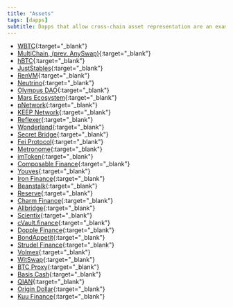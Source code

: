 ```yaml
---
title: "Assets"
tags: [dapps]
subtitle: Dapps that allow cross-chain asset representation are an example of this type of dapp.
---
```


- [WBTC](https://wbtc.network/){:target="_blank"}
- [MultiChain, (prev. AnySwap)](https://multichain.org/){:target="_blank"}
- [hBTC](https://www.hbtc.finance/){:target="_blank"}
- [JustStables](https://juststable.tronscan.org/#/login){:target="_blank"}
- [RenVM](https://renproject.io/){:target="_blank"}
- [Neutrino](https://neutrino.at){:target="_blank"}
- [Olympus DAO](https://olympusdao.finance/){:target="_blank"}
- [Mars Ecosystem](https://marsecosystem.com/home){:target="_blank"}
- [pNetwork](https://p.network){:target="_blank"}
- [KEEP Network](https://tbtc.network/){:target="_blank"}
- [Reflexer](https://reflexer.finance/){:target="_blank"}
- [Wonderland](https://www.wonderland.money){:target="_blank"}
- [Secret Bridge](https://scrt.network/){:target="_blank"}
- [Fei Protocol](https://fei.money/){:target="_blank"}
- [Metronome](https://metronome.io/){:target="_blank"}
- [imToken](https://token.im/){:target="_blank"}
- [Composable Finance](https://www.composable.finance){:target="_blank"}
- [Youves](https://app.youves.com){:target="_blank"}
- [Iron Finance](https://iron.finance/){:target="_blank"}
- [Beanstalk](https://bean.money){:target="_blank"}
- [Reserve](https://reserve.org){:target="_blank"}
- [Charm Finance](https://charm.fi/){:target="_blank"}
- [Allbridge](https://allbridge.io){:target="_blank"}
- [Scientix](https://scientix.finance){:target="_blank"}
- [cVault.finance](https://cvault.finance/){:target="_blank"}
- [Dopple Finance](https://dopple.finance/){:target="_blank"}
- [BondAppetit](https://bondappetit.io/){:target="_blank"}
- [Strudel Finance](https://strudel.finance){:target="_blank"}
- [Volmex](https://volmex.finance/){:target="_blank"}
- [WitSwap](https://witswap.com/){:target="_blank"}
- [BTC Proxy](https://btcpx.io){:target="_blank"}
- [Basis Cash](https://basis.cash/){:target="_blank"}
- [QIAN](https://qian.finance/){:target="_blank"}
- [Origin Dollar](https://www.ousd.com){:target="_blank"}
- [Kuu Finance](https://kuu.finance){:target="_blank"}

